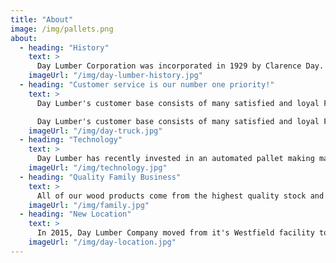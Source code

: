 ```yaml
---
title: "About"
image: /img/pallets.png
about:
  - heading: "History"
    text: >
      Day Lumber Corporation was incorporated in 1929 by Clarence Day. Clarence operated Day Lumber as a lumber and retail yard. In the mid 1950s, Peck Lumber Company purchased Day Lumber. Peck Lumber was a family business that owned timberlands, sawmills, and a planning mill. With over 90 years of industry experience, we pride ourselves on having the most knowledgeable and stable workforce in the industry.
    imageUrl: "/img/day-lumber-history.jpg"
  - heading: "Customer service is our number one priority!"
    text: >
      Day Lumber's customer base consists of many satisfied and loyal Fortune 500 companies and Dunn & Bradstreet has given Day Lumber the highest financial rating possible.

      Day Lumber's customer base consists of many satisfied and loyal Fortune 500 companies and Dunn & Bradstreet has given Day Lumber the highest financial rating possible.
    imageUrl: "/img/day-truck.jpg"
  - heading: "Technology"
    text: >
      Day Lumber has recently invested in an automated pallet making machine than can make up to 150 pallets an hour.  Day Lumber has also invested in several other pieces of equipment to help optimize our production capabilities.  Between our long tenured and dedicated staff, state of the art machinery, our own trucking fleet, 75,000 + SQF of storage, and a Heat Treat Kiln on site; Day Lumber's price, service, and quality is unmatched.
    imageUrl: "/img/technology.jpg"
  - heading: "Quality Family Business"
    text: >
      All of our wood products come from the highest quality stock and we purchase both pre-cut hardwood and bulk stock from Canada to the Carolinas. In 1986, John and Deborah Simpson purchased Day Lumber. In 2008, Arthur Grodd became the current owner of the newly named KG Pallet, LLC d/b/a/ Day Lumber Company with his partner Neal Churchill. In 2019, Matt Grodd joined the ownership team to enhance the companies current line of business and bring in a rejuvenated focus on sales and customer service.
    imageUrl: "/img/family.jpg"
  - heading: "New Location"
    text: >
      In 2015, Day Lumber Company moved from it's Westfield facility to a new building in Chicopee, MA.  Over the past few years Day Lumber has brought in a new management team, invested in state of the art equipment, and grown their footprint within the wood packaging industry.
    imageUrl: "/img/day-location.jpg"
---
```

